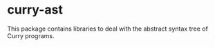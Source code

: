 curry-ast
=========

This package contains libraries to deal with the abstract syntax tree of
Curry programs.
